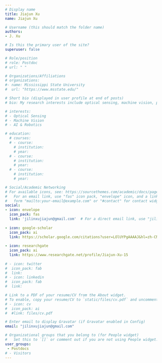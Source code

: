 ```yaml
---
# Display name
title: Jiajun Xu
name: Jiajun Xu

# Username (this should match the folder name)
authors:
- J. Xu

# Is this the primary user of the site?
superuser: false

# Role/position
# role: Postdoc
# url: " "

# Organizations/Affiliations
# organizations:
#- name: Mississippi State University
#  url: "https://www.msstate.edu/"

# Short bio (displayed in user profile at end of posts)
# bio: My research interests include optical sensing, machine vision, precision agriculture, food assessment and data analytics.

# interests:
# - Optical Sensing
# - Machine Vision
# - AI & Robotics

# education:
  # courses:
  # - course: 
    # institution: 
    # year: 
  # - course: 
    # institution: 
    # year: 
  # - course: 
    # institution:
    # year: 

# Social/Academic Networking
# For available icons, see: https://sourcethemes.com/academic/docs/page-builder/#icons
#   For an email link, use "fas" icon pack, "envelope" icon, and a link in the
#   form "mailto:your-email@example.com" or "#contact" for contact widget.
social:
- icon: envelope
  icon_pack: fas
  link: 'jilinxujiajun@gmail.com'  # For a direct email link, use "jilinxujiajun@gmail.com".
  
- icon: google-scholar
  icon_pack: ai
  link: https://scholar.google.com/citations?user=LOlUYPgAAAAJ&hl=zh-CN&oi=ao
  
- icon: researchgate
  icon_pack: ai
  link: https://www.researchgate.net/profile/Jiajun-Xu-15
  
# - icon: twitter
#  icon_pack: fab
#  link: 
# - icon: linkedin
#  icon_pack: fab
#  link: 

# Link to a PDF of your resume/CV from the About widget.
# To enable, copy your resume/CV to `static/files/cv.pdf` and uncomment the lines below.
# - icon: cv
#  icon_pack: ai
#  #link: files/cv.pdf

# Enter email to display Gravatar (if Gravatar enabled in Config)
email: "jilinxujiajun@gmail.com"

# Organizational groups that you belong to (for People widget)
#   Set this to `[]` or comment out if you are not using People widget.
user_groups:
 - Postdocs
# - Visitors
---
```


